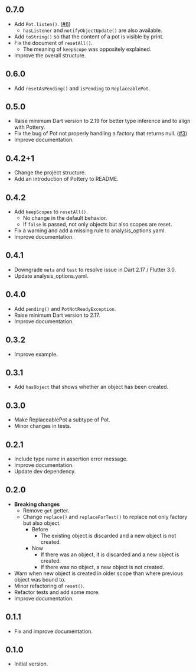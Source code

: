 ## 0.7.0

- Add `Pot.listen()`. ([#8])
    - `hasListener` and `notifyObjectUpdate()` are also available.
- Add `toString()` so that the content of a pot is visible by print.
- Fix the document of `resetAll()`.
    - The meaning of `keepScope` was oppositely explained.
- Improve the overall structure.

## 0.6.0

- Add `resetAsPending()` and `isPending` to `ReplaceablePot`.

## 0.5.0

- Raise minimum Dart version to 2.19 for better type inference and to align with Pottery.
- Fix the bug of Pot not properly handling a factory that returns null. ([#3])
- Improve documentation.

## 0.4.2+1

- Change the project structure.
- Add an introduction of Pottery to README.

## 0.4.2

- Add `keepScopes` to `resetAll()`.
    - No change in the default behavior.
    - If `false` is passed, not only objects but also scopes are reset.
- Fix a warning and add a missing rule to analysis_options.yaml.
- Improve documentation.

## 0.4.1

- Downgrade `meta` and `test` to resolve issue in Dart 2.17 / Flutter 3.0.
- Update analysis_options.yaml.

## 0.4.0

- Add `pending()` and `PotNotReadyException`.
- Raise minimum Dart version to 2.17.
- Improve documentation.

## 0.3.2

- Improve example.

## 0.3.1

- Add `hasObject` that shows whether an object has been created.

## 0.3.0

- Make ReplaceablePot a subtype of Pot.
- Minor changes in tests.

## 0.2.1

- Include type name in assertion error message.
- Improve documentation.
- Update dev dependency.

## 0.2.0

- **Breaking changes**
    - Remove `get` getter.
    - Change `replace()` and `replaceForTest()` to replace not only factory but also object.
        - Before
            - The existing object is discarded and a new object is not created.
        - Now
            - If there was an object, it is discarded and a new object is created.
            - If there was no object, a new object is not created.
- Warn when new object is created in older scope than where previous object was bound to.
- Minor refactoring of `reset()`.
- Refactor tests and add some more.
- Improve documentation.

## 0.1.1

- Fix and improve documentation.

## 0.1.0

- Initial version.

[#3]: https://github.com/kaboc/pot/pull/3
[#8]: https://github.com/kaboc/pot/pull/8
